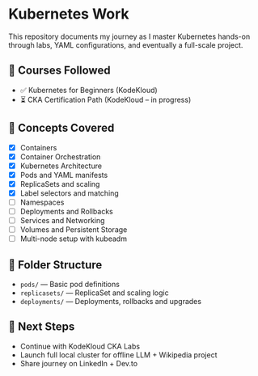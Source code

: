 # Kubernetes Work

This repository documents my journey as I master Kubernetes hands-on through labs, YAML configurations, and eventually a full-scale project.

## 📘 Courses Followed

- ✅ Kubernetes for Beginners (KodeKloud)
- ⏳ CKA Certification Path (KodeKloud – in progress)

## 🧠 Concepts Covered
- [x] Containers
- [x] Container Orchestration
- [x] Kubernetes Architecture
- [x] Pods and YAML manifests
- [x] ReplicaSets and scaling
- [x] Label selectors and matching
- [ ] Namespaces
- [ ] Deployments and Rollbacks
- [ ] Services and Networking
- [ ] Volumes and Persistent Storage
- [ ] Multi-node setup with kubeadm

## 📁 Folder Structure

- `pods/` — Basic pod definitions
- `replicasets/` — ReplicaSet and scaling logic
- `deployments/` — Deployments, rollbacks and upgrades
## 🚀 Next Steps

- Continue with KodeKloud CKA Labs
- Launch full local cluster for offline LLM + Wikipedia project
- Share journey on LinkedIn + Dev.to
